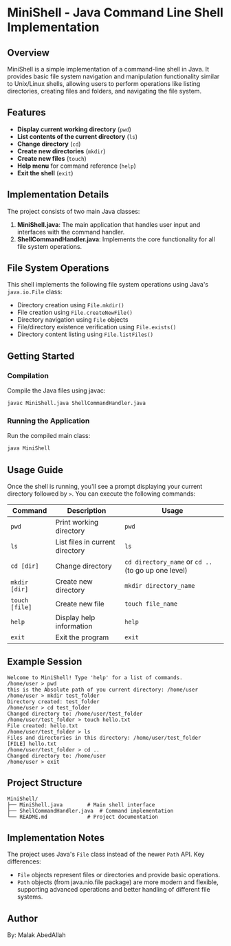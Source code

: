 # MiniShell - Java Command Line Shell Implementation

## Overview
MiniShell is a simple implementation of a command-line shell in Java. It provides basic file system navigation and manipulation functionality similar to Unix/Linux shells, allowing users to perform operations like listing directories, creating files and folders, and navigating the file system.

## Features
- **Display current working directory** (`pwd`)
- **List contents of the current directory** (`ls`)
- **Change directory** (`cd`)
- **Create new directories** (`mkdir`)
- **Create new files** (`touch`)
- **Help menu** for command reference (`help`)
- **Exit the shell** (`exit`)

## Implementation Details
The project consists of two main Java classes:
1. **MiniShell.java**: The main application that handles user input and interfaces with the command handler.
2. **ShellCommandHandler.java**: Implements the core functionality for all file system operations.

## File System Operations
This shell implements the following file system operations using Java's `java.io.File` class:
- Directory creation using `File.mkdir()`
- File creation using `File.createNewFile()`
- Directory navigation using `File` objects
- File/directory existence verification using `File.exists()`
- Directory content listing using `File.listFiles()`

## Getting Started

### Compilation
Compile the Java files using javac:
```bash
javac MiniShell.java ShellCommandHandler.java
```

### Running the Application
Run the compiled main class:
```bash
java MiniShell
```

## Usage Guide

Once the shell is running, you'll see a prompt displaying your current directory followed by `>`. You can execute the following commands:

| Command | Description | Usage |
|---------|-------------|-------|
| `pwd` | Print working directory | `pwd` |
| `ls` | List files in current directory | `ls` |
| `cd [dir]` | Change directory | `cd directory_name` or `cd ..` (to go up one level) |
| `mkdir [dir]` | Create new directory | `mkdir directory_name` |
| `touch [file]` | Create new file | `touch file_name` |
| `help` | Display help information | `help` |
| `exit` | Exit the program | `exit` |

## Example Session
```
Welcome to MiniShell! Type 'help' for a list of commands.
/home/user > pwd
this is the Absolute path of you current directory: /home/user
/home/user > mkdir test_folder
Directory created: test_folder
/home/user > cd test_folder
Changed directory to: /home/user/test_folder
/home/user/test_folder > touch hello.txt
File created: hello.txt
/home/user/test_folder > ls
Files and directories in this directory: /home/user/test_folder
[FILE] hello.txt
/home/user/test_folder > cd ..
Changed directory to: /home/user
/home/user > exit
```

## Project Structure
```
MiniShell/
├── MiniShell.java        # Main shell interface
├── ShellCommandHandler.java  # Command implementation
└── README.md             # Project documentation
```

## Implementation Notes

The project uses Java's `File` class instead of the newer `Path` API. Key differences:
- `File` objects represent files or directories and provide basic operations.
- `Path` objects (from java.nio.file package) are more modern and flexible, supporting advanced operations and better handling of different file systems.

## Author
By: Malak AbedAllah
